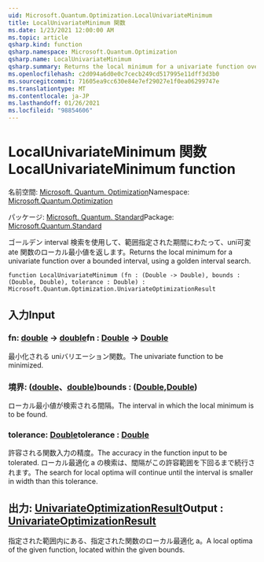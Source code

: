 ```yaml
---
uid: Microsoft.Quantum.Optimization.LocalUnivariateMinimum
title: LocalUnivariateMinimum 関数
ms.date: 1/23/2021 12:00:00 AM
ms.topic: article
qsharp.kind: function
qsharp.namespace: Microsoft.Quantum.Optimization
qsharp.name: LocalUnivariateMinimum
qsharp.summary: Returns the local minimum for a univariate function over a bounded interval, using a golden interval search.
ms.openlocfilehash: c2d094a6d0e0c7cecb249cd517995e11dff3d3b0
ms.sourcegitcommit: 71605ea9cc630e84e7ef29027e1f0ea06299747e
ms.translationtype: MT
ms.contentlocale: ja-JP
ms.lasthandoff: 01/26/2021
ms.locfileid: "98854606"
---
```

# <a name="localunivariateminimum-function"></a><span data-ttu-id="bb944-102">LocalUnivariateMinimum 関数</span><span class="sxs-lookup"><span data-stu-id="bb944-102">LocalUnivariateMinimum function</span></span>

<span data-ttu-id="bb944-103">名前空間: [Microsoft. Quantum. Optimization](xref:Microsoft.Quantum.Optimization)</span><span class="sxs-lookup"><span data-stu-id="bb944-103">Namespace: [Microsoft.Quantum.Optimization](xref:Microsoft.Quantum.Optimization)</span></span>

<span data-ttu-id="bb944-104">パッケージ: [Microsoft. Quantum. Standard](https://nuget.org/packages/Microsoft.Quantum.Standard)</span><span class="sxs-lookup"><span data-stu-id="bb944-104">Package: [Microsoft.Quantum.Standard](https://nuget.org/packages/Microsoft.Quantum.Standard)</span></span>


<span data-ttu-id="bb944-105">ゴールデン interval 検索を使用して、範囲指定された期間にわたって、uni可変 ate 関数のローカル最小値を返します。</span><span class="sxs-lookup"><span data-stu-id="bb944-105">Returns the local minimum for a univariate function over a bounded interval, using a golden interval search.</span></span>

```qsharp
function LocalUnivariateMinimum (fn : (Double -> Double), bounds : (Double, Double), tolerance : Double) : Microsoft.Quantum.Optimization.UnivariateOptimizationResult
```


## <a name="input"></a><span data-ttu-id="bb944-106">入力</span><span class="sxs-lookup"><span data-stu-id="bb944-106">Input</span></span>

### <a name="fn--double---double"></a><span data-ttu-id="bb944-107">fn: [double](xref:microsoft.quantum.lang-ref.double) -> [double](xref:microsoft.quantum.lang-ref.double)</span><span class="sxs-lookup"><span data-stu-id="bb944-107">fn : [Double](xref:microsoft.quantum.lang-ref.double) -> [Double](xref:microsoft.quantum.lang-ref.double)</span></span>

<span data-ttu-id="bb944-108">最小化される uniバリエーション関数。</span><span class="sxs-lookup"><span data-stu-id="bb944-108">The univariate function to be minimized.</span></span>


### <a name="bounds--doubledouble"></a><span data-ttu-id="bb944-109">境界: ([double](xref:microsoft.quantum.lang-ref.double)、[double](xref:microsoft.quantum.lang-ref.double))</span><span class="sxs-lookup"><span data-stu-id="bb944-109">bounds : ([Double](xref:microsoft.quantum.lang-ref.double),[Double](xref:microsoft.quantum.lang-ref.double))</span></span>

<span data-ttu-id="bb944-110">ローカル最小値が検索される間隔。</span><span class="sxs-lookup"><span data-stu-id="bb944-110">The interval in which the local minimum is to be found.</span></span>


### <a name="tolerance--double"></a><span data-ttu-id="bb944-111">tolerance: [Double](xref:microsoft.quantum.lang-ref.double)</span><span class="sxs-lookup"><span data-stu-id="bb944-111">tolerance : [Double](xref:microsoft.quantum.lang-ref.double)</span></span>

<span data-ttu-id="bb944-112">許容される関数入力の精度。</span><span class="sxs-lookup"><span data-stu-id="bb944-112">The accuracy in the function input to be tolerated.</span></span>
<span data-ttu-id="bb944-113">ローカル最適化 a の検索は、間隔がこの許容範囲を下回るまで続行されます。</span><span class="sxs-lookup"><span data-stu-id="bb944-113">The search for local optima will continue until the interval is smaller in width than this tolerance.</span></span>



## <a name="output--univariateoptimizationresult"></a><span data-ttu-id="bb944-114">出力: [UnivariateOptimizationResult](xref:Microsoft.Quantum.Optimization.UnivariateOptimizationResult)</span><span class="sxs-lookup"><span data-stu-id="bb944-114">Output : [UnivariateOptimizationResult](xref:Microsoft.Quantum.Optimization.UnivariateOptimizationResult)</span></span>

<span data-ttu-id="bb944-115">指定された範囲内にある、指定された関数のローカル最適化 a。</span><span class="sxs-lookup"><span data-stu-id="bb944-115">A local optima of the given function, located within the given bounds.</span></span>